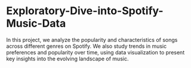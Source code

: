 # Exploratory-Dive-into-Spotify-Music-Data
In this project, we analyze the popularity and characteristics of songs across different genres on Spotify. We also study trends in music preferences and popularity over time, using data visualization to present key insights into the evolving landscape of music.
